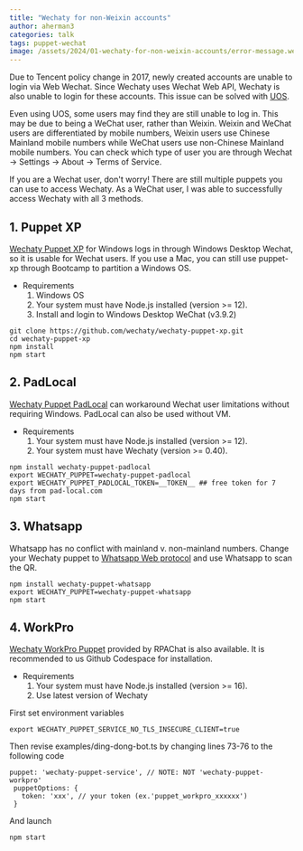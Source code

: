 ```yaml
---
title: "Wechaty for non-Weixin accounts"
author: aherman3
categories: talk
tags: puppet-wechat
image: /assets/2024/01-wechaty-for-non-weixin-accounts/error-message.webp
---
```




Due to Tencent policy change in 2017, newly created accounts are unable to login via Web Wechat. Since Wechaty uses Wechat Web API, Wechaty is also unable to login for these accounts. This issue can be solved with [UOS](https://github.com/wechaty/jekyll/blob/main/jekyll/_posts/2021-04-13-wechaty-uos-web.md).

Even using UOS, some users may find they are still unable to log in. This may be due to being a WeChat user, rather than Weixin. Weixin and WeChat users are differentiated by mobile numbers, Weixin users use Chinese Mainland mobile numbers while WeChat users use non-Chinese Mainland mobile numbers. You can check which type of user you are through Wechat -> Settings -> About -> Terms of Service.

If you are a Wechat user, don't worry! There are still multiple puppets you can use to access Wechaty. As a WeChat user, I was able to successfully access Wechaty with all 3 methods.

## 1. Puppet XP

[Wechaty Puppet XP](https://github.com/wechaty/puppet-xp) for Windows logs in through Windows Desktop Wechat, so it is usable for Wechat users. If you use a Mac, you can still use puppet-xp through Bootcamp to partition a Windows OS.

- Requirements
    1. Windows OS
    2. Your system must have Node.js installed (version >= 12).
    3. Install and login to Windows Desktop WeChat (v3.9.2)

```shell
git clone https://github.com/wechaty/wechaty-puppet-xp.git
cd wechaty-puppet-xp
npm install
npm start
```

## 2. PadLocal

[Wechaty Puppet PadLocal](https://wechaty.js.org/docs/puppet-services/padlocal) can workaround Wechat user limitations without requiring Windows. PadLocal can also be used without VM.

- Requirements
    1. Your system must have Node.js installed (version >= 12).
    2. Your system must have Wechaty (version >= 0.40).

```shell
npm install wechaty-puppet-padlocal
export WECHATY_PUPPET=wechaty-puppet-padlocal
export WECHATY_PUPPET_PADLOCAL_TOKEN=__TOKEN__ ## free token for 7 days from pad-local.com
npm start
```

## 3. Whatsapp

Whatsapp has no conflict with mainland v. non-mainland numbers. Change your Wechaty puppet to [Whatsapp Web protocol](https://wechaty.js.org/docs/puppet-providers/whatsapp/) and use Whatsapp to scan the QR.

```shell
npm install wechaty-puppet-whatsapp
export WECHATY_PUPPET=wechaty-puppet-whatsapp
npm start
```

## 4. WorkPro

[Wechaty WorkPro Puppet](https://wechaty.js.org/docs/puppet-services/workpro) provided by RPAChat is also available. It is recommended to us Github Codespace for installation.

- Requirements
    1. Your system must have Node.js installed (version >= 16).
    2. Use latest version of Wechaty

First set environment variables

```shell
export WECHATY_PUPPET_SERVICE_NO_TLS_INSECURE_CLIENT=true
```

Then revise examples/ding-dong-bot.ts by changing lines 73-76 to the following code

```node
puppet: 'wechaty-puppet-service', // NOTE: NOT 'wechaty-puppet-workpro'
 puppetOptions: {
   token: 'xxx', // your token (ex.'puppet_workpro_xxxxxx')
 }
```

And launch

```shell
npm start
```
